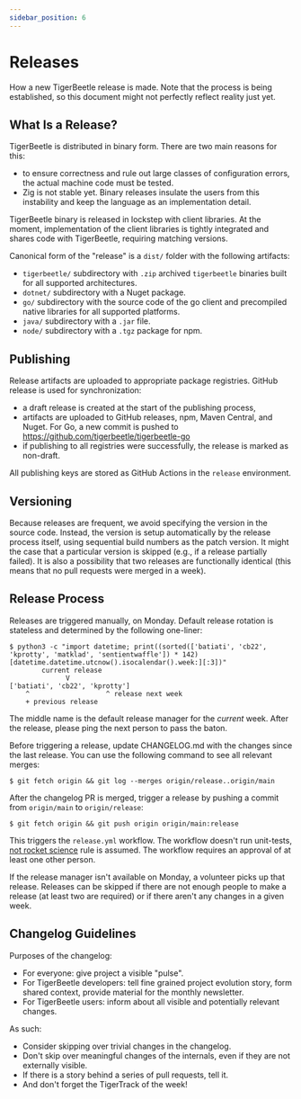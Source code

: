 ```yaml
---
sidebar_position: 6
---
```


# Releases

How a new TigerBeetle release is made. Note that the process is being established, so this document
might not perfectly reflect reality just yet.

## What Is a Release?

TigerBeetle is distributed in binary form. There are two main reasons for this:

- to ensure correctness and rule out large classes of configuration errors, the actual machine code
  must be tested.
- Zig is not stable yet. Binary releases insulate the users from this instability and keep the
  language as an implementation detail.

TigerBeetle binary is released in lockstep with client libraries. At the moment, implementation
of the client libraries is tightly integrated and shares code with TigerBeetle, requiring matching
versions.

Canonical form of the "release" is a `dist/` folder with the following artifacts:

- `tigerbeetle/` subdirectory with `.zip` archived `tigerbeetle` binaries built for all supported
  architectures.
- `dotnet/` subdirectory with a Nuget package.
- `go/` subdirectory with the source code of the go client and precompiled native libraries for
  all supported platforms.
- `java/` subdirectory with a `.jar` file.
- `node/` subdirectory with a `.tgz` package for npm.

## Publishing

Release artifacts are uploaded to appropriate package registries. GitHub release is used for
synchronization:

- a draft release is created at the start of the publishing process,
- artifacts are uploaded to GitHub releases, npm, Maven Central, and Nuget. For Go, a new commit
  is pushed to <https://github.com/tigerbeetle/tigerbeetle-go>
- if publishing to all registries were successfully, the release is marked as non-draft.

All publishing keys are stored as GitHub Actions in the `release` environment.

## Versioning

Because releases are frequent, we avoid specifying the version in the source code. Instead, the
version is setup automatically by the release process itself, using sequential build numbers as the
patch version. It might the case that a particular version is skipped (e.g., if a release partially
failed). It is also a possibility that two releases are functionally identical (this means that no
pull requests were merged in a week).

## Release Process

Releases are triggered manually, on Monday. Default release rotation is stateless and determined by
the following one-liner:

```console
$ python3 -c "import datetime; print((sorted(['batiati', 'cb22', 'kprotty', 'matklad', 'sentientwaffle']) * 142)[datetime.datetime.utcnow().isocalendar().week:][:3])"
        current release
              V
['batiati', 'cb22', 'kprotty']
    ^                   ^ release next week
    + previous release
```

The middle name is the default release manager for the _current_ week. After the release, please
ping the next person to pass the baton.

Before triggering a release, update CHANGELOG.md with the changes since the last release. You can
use the following command to see all relevant merges:

```console
$ git fetch origin && git log --merges origin/release..origin/main
```

After the changelog PR is merged, trigger a release  by pushing a commit from `origin/main` to
`origin/release`:

```console
$ git fetch origin && git push origin origin/main:release
```

This triggers the `release.yml` workflow. The workflow doesn't run unit-tests,
[not rocket science](https://graydon2.dreamwidth.org/1597.html) rule is assumed. The workflow
requires an approval of at least one other person.

If the release manager isn't available on Monday, a volunteer picks up that release. Releases can be
skipped if there are not enough people to make a release (at least two are required) or if there
aren't any changes in a given week.

## Changelog Guidelines

Purposes of the changelog:

- For everyone: give project a visible "pulse".
- For TigerBeetle developers: tell fine grained project evolution story, form shared context,
  provide material for the monthly newsletter.
- For TigerBeetle users: inform about all visible and potentially relevant changes.

As such:

- Consider skipping over trivial changes in the changelog.
- Don't skip over meaningful changes of the internals, even if they are not externally visible.
- If there is a story behind a series of pull requests, tell it.
- And don't forget the TigerTrack of the week!

